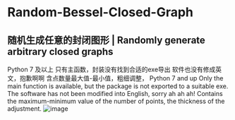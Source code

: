 # Random-Bessel-Closed-Graph
## 随机生成任意的封闭图形 | Randomly generate arbitrary closed graphs
Python 7 及以上
只有主函数，封装没有找到合适的exe导出
软件也没有修成英文，抱歉啊啊
含点数量最大值-最小值，粗细调整，
Python 7 and up
Only the main function is available, but the package is not exported to a suitable exe.
The software has not been modified into English, sorry ah ah ah!
Contains the maximum-minimum value of the number of points, the thickness of the adjustment.
![image](https://github.com/user-attachments/assets/28617022-840a-4eef-9b2a-9035f1515244)
